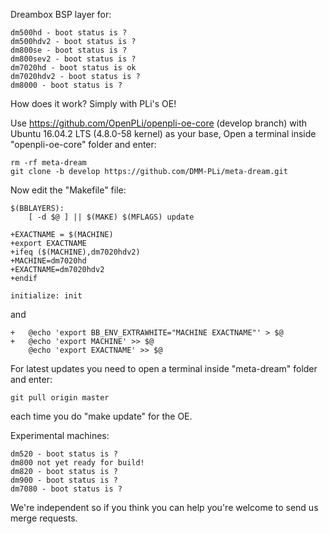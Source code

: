 Dreambox BSP layer for:
```
dm500hd - boot status is ?
dm500hdv2 - boot status is ?
dm800se - boot status is ?
dm800sev2 - boot status is ?
dm7020hd - boot status is ok
dm7020hdv2 - boot status is ?
dm8000 - boot status is ?
```
How does it work? Simply with PLi's OE!

Use https://github.com/OpenPLi/openpli-oe-core (develop branch) with Ubuntu 16.04.2 LTS (4.8.0-58 kernel) as your base, Open a terminal inside "openpli-oe-core" folder and enter:
```
rm -rf meta-dream
git clone -b develop https://github.com/DMM-PLi/meta-dream.git
```
Now edit the "Makefile" file:
```
$(BBLAYERS):
	[ -d $@ ] || $(MAKE) $(MFLAGS) update

+EXACTNAME = $(MACHINE)
+export EXACTNAME
+ifeq ($(MACHINE),dm7020hdv2)
+MACHINE=dm7020hd
+EXACTNAME=dm7020hdv2
+endif

initialize: init
```
and
```
+	@echo 'export BB_ENV_EXTRAWHITE="MACHINE EXACTNAME"' > $@
+	@echo 'export MACHINE' >> $@
	@echo 'export EXACTNAME' >> $@
```
For latest updates you need to open a terminal inside "meta-dream" folder and enter:
```
git pull origin master
```
each time you do "make update" for the OE.

Experimental machines:
```
dm520 - boot status is ?
dm800 not yet ready for build!
dm820 - boot status is ?
dm900 - boot status is ?
dm7080 - boot status is ?
```
We're independent so if you think you can help you're welcome to send us merge requests.
